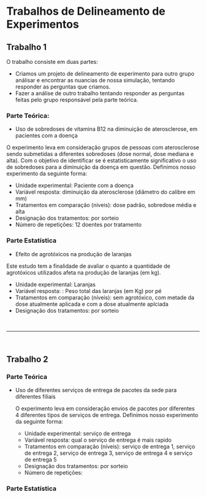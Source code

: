 # Trabalhos de Delineamento de Experimentos


## Trabalho 1

O trabalho consiste em duas partes: 
   - Criamos um projeto de delineamento de experimento para outro grupo análisar e encontrar as nuancias de nossa simulação, tentando responder as perguntas que criamos. 
   - Fazer a análise de outro trabalho tentando responder as perguntas feitas pelo grupo responsável pela parte teórica.

### Parte Teórica:

   - Uso de sobredoses de vitamina B12 na diminuição de aterosclerose, em pacientes com a doença 
    
  O experimento leva em consideração grupos de pessoas com aterosclerose sendo submetidas a diferentes sobredoses (dose normal, dose mediana e alta).  Com o objetivo de identificar se é estatisticamente significativo o uso de sobredoses para a diminuição da doença em questão. Definimos nosso experimento da seguinte forma:

  - Unidade experimental: Paciente com a doença
  - Variável resposta: diminuição da aterosclerose (diâmetro do calibre em mm)
  - Tratamentos em comparação (níveis): dose padrão, sobredose média e alta
  - Designação dos tratamentos: por sorteio
  - Número de repetições: 12 doentes por tratamento
  
  
### Parte Estatística

   - Efeito de agrotóxicos na produção de laranjas

Este estudo tem a finalidade de avaliar o quanto a quantidade de agrotóxicos utilizados afeta na produção de laranjas (em kg).

  - Unidade experimental: Laranjas
  - Variável resposta: : Peso total das laranjas (em Kg) por pé
  - Tratamentos em comparação (níveis): sem agrotóxico, com metade da dose atualmente aplicada e  com a dose atualmente aplciada
  - Designação dos tratamentos: por sorteio

<br><hr><br>

## Trabalho 2

### Parte Teórica

- Uso de diferentes serviços de entrega de pacotes da sede para diferentes filiais
    
  O experimento leva em consideração envios de pacotes por diferentes 4 diferentes tipos de serviços de entrega. Definimos nosso experimento da seguinte forma:

  - Unidade experimental: serviço de entrega
  - Variável resposta: qual o serviço de entrega é mais rapido
  - Tratamentos em comparação (níveis): serviço de entrega 1, serviço de entrega 2, serviço de entrega 3, serviço de entrega 4 e serviço de entrega 5
  - Designação dos tratamentos: por sorteio
  - Número de repetições: 

### Parte Estatística

